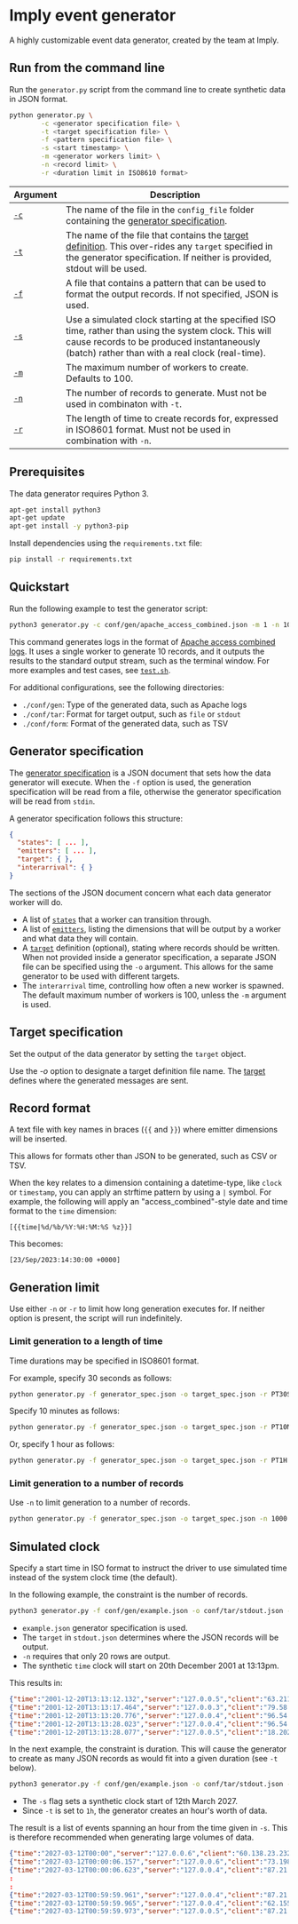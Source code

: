 # Imply event generator

A highly customizable event data generator, created by the team at Imply.

## Run from the command line

Run the `generator.py` script from the command line to create synthetic data in JSON format.

```bash
python generator.py \
        -c <generator specification file> \
        -t <target specification file> \
        -f <pattern specification file> \
        -s <start timestamp> \
        -m <generator workers limit> \
        -n <record limit> \
        -r <duration limit in ISO8610 format>
```

| Argument | Description |
|---|---|
| [`-c`](#generator-specification) | The name of the file in the `config_file` folder containing the [generator specification](#generator-specification).|
| [`-t`](#target-specification) | The name of the file that contains the [target definition](#target.md). This over-rides any `target` specified in the generator specification. If neither is provided, stdout will be used. |
| [`-f`](#record-format) | A file that contains a pattern that can be used to format the output records. If not specified, JSON is used. |
| [`-s`](#simulated-clock) | Use a simulated clock starting at the specified ISO time, rather than using the system clock. This will cause records to be produced instantaneously (batch) rather than with a real clock (real-time). |
| [`-m`](#generator-specification) | The maximum number of workers to create. Defaults to 100. |
| [`-n`](#generation-limit) | The number of records to generate. Must not be used in combinaton with `-t`. |
| [`-r`](#generation-limit) | The length of time to create records for, expressed in ISO8601 format. Must not be used in combination with `-n`. |

## Prerequisites

The data generator requires Python 3.

```bash
apt-get install python3
apt-get update
apt-get install -y python3-pip
```

Install dependencies using the `requirements.txt` file:

```bash
pip install -r requirements.txt
```

## Quickstart

Run the following example to test the generator script:

```sh
python3 generator.py -c conf/gen/apache_access_combined.json -m 1 -n 10 -t 10 conf/tar/stdout.json
```

This command generates logs in the format of [Apache access combined logs](https://httpd.apache.org/docs/2.4/logs.html).
It uses a single worker to generate 10 records, and it outputs the results to the standard output stream, such as the terminal window.
For more examples and test cases, see [`test.sh`](./test.sh).

For additional configurations, see the following directories:
* `./conf/gen`: Type of the generated data, such as Apache logs
* `./conf/tar`: Format for target output, such as `file` or `stdout`
* `./conf/form`: Format of the generated data, such as TSV

## Generator specification

The [generator specification](docs/genspec.md) is a JSON document that sets how the data generator will execute. When the `-f` option is used, the generation specification will be read from a file, otherwise the generator specification will be read from `stdin`.

A generator specification follows this structure:

```json
{
  "states": [ ... ],
  "emitters": [ ... ],
  "target": { },
  "interarrival": { }
}
```

The sections of the JSON document concern what each data generator worker will do.

* A list of [`states`](docs/genspec-states.md) that a worker can transition through.
* A list of [`emitters`](docs/genspec-emitters.md), listing the dimensions that will be output by a worker and what data they will contain.
* A [`target`](docs/tarspec.md) definition (optional), stating where records should be written. When not provided inside a generator specification, a separate JSON file can be specified using the `-o` argument. This allows for the same generator to be used with different targets.
* The `interarrival` time, controlling how often a new worker is spawned. The default maximum number of workers is 100, unless the `-m` argument is used.

## Target specification

Set the output of the data generator by setting the `target` object.

Use the _-o_ option to designate a target definition file name. The [target](docs/target.md) defines where the generated messages are sent.

## Record format

A text file with key names in braces (`{{` and `}}`) where emitter dimensions will be inserted.

This allows for formats other than JSON to be generated, such as CSV or TSV.

When the key relates to a dimension containing a datetime-type, like `clock` or `timestamp`, you can apply an strftime pattern by using a `|` symbol.  For example, the following will apply an "access_combined"-style date and time format to the `time` dimension:

```
[{{time|%d/%b/%Y:%H:%M:%S %z}}]
```

This becomes:

```
[23/Sep/2023:14:30:00 +0000]
```

## Generation limit

Use either `-n` or `-r` to limit how long generation executes for. If neither option is present, the script will run indefinitely.

### Limit generation to a length of time

Time durations may be specified in ISO8601 format.

For example, specify 30 seconds as follows:

```bash
python generator.py -f generator_spec.json -o target_spec.json -r PT30S
```

Specify 10 minutes as follows:

```bash
python generator.py -f generator_spec.json -o target_spec.json -r PT10M
```

Or, specify 1 hour as follows:

```bash
python generator.py -f generator_spec.json -o target_spec.json -r PT1H
```

### Limit generation to a number of records

Use `-n` to limit generation to a number of records.

```bash
python generator.py -f generator_spec.json -o target_spec.json -n 1000
```

## Simulated clock

Specify a start time in ISO format to instruct the driver to use simulated time instead of the system clock time (the default).

In the following example, the constraint is the number of records.

```bash
python3 generator.py -f conf/gen/example.json -o conf/tar/stdout.json -n 20 -s "2001-12-20T13:13"
```

* `example.json` generator specification is used.
* The `target` in `stdout.json` determines where the JSON records will be output.
* `-n` requires that only 20 rows are output.
* The synthetic `time` clock will start on 20th December 2001 at 13:13pm.

This results in:

```json
{"time":"2001-12-20T13:13:12.132","server":"127.0.0.5","client":"63.211.68.115","endpoint":"GET /api/users/73/contributions","response_time_ms":326}
{"time":"2001-12-20T13:13:17.464","server":"127.0.0.3","client":"79.58.216.203","endpoint":"GET /api/search?q=quantum-mechanics","response_time_ms":262}
{"time":"2001-12-20T13:13:20.776","server":"127.0.0.4","client":"96.54.85.35","endpoint":"GET /api/categories","response_time_ms":75}
{"time":"2001-12-20T13:13:28.023","server":"127.0.0.4","client":"96.54.85.35","endpoint":"GET /api/articles/56/contributors","response_time_ms":41}
{"time":"2001-12-20T13:13:28.077","server":"127.0.0.5","client":"18.202.244.47","endpoint":"POST /api/feedback","response_time_ms":179194}
```

In the next example, the constraint is duration. This will cause the generator to create as many JSON records as would fit into a given duration (see `-t` below).

```bash
python3 generator.py -f conf/gen/example.json -o conf/tar/stdout.json -t 1h -s "2027-03-12"
```

* The `-s` flag sets a synthetic clock start of 12th March 2027.
* Since `-t` is set to `1h`, the generator creates an hour's worth of data.

The result is a list of events spanning an hour from the time given in `-s`. This is therefore recommended when generating large volumes of data.

```json
{"time":"2027-03-12T00:00","server":"127.0.0.6","client":"60.138.23.232","endpoint":"GET /api/articles/102/history","response_time_ms":405}
{"time":"2027-03-12T00:00:06.157","server":"127.0.0.6","client":"73.198.96.12","endpoint":"GET /api/articles","response_time_ms":210}
{"time":"2027-03-12T00:00:06.623","server":"127.0.0.4","client":"87.21.26.43","endpoint":"GET /api/articles/42","response_time_ms":445}
:
:
{"time":"2027-03-12T00:59:59.961","server":"127.0.0.4","client":"87.21.26.43","endpoint":"GET /api/users/73/contributions","response_time_ms":489}
{"time":"2027-03-12T00:59:59.965","server":"127.0.0.4","client":"62.155.215.104","endpoint":"POST /api/users/login","response_time_ms":97521}
{"time":"2027-03-12T00:59:59.973","server":"127.0.0.5","client":"87.21.26.43","endpoint":"GET /api/articles/56/contributors","response_time_ms":118}
```
